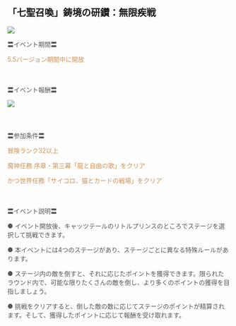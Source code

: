 ## 「七聖召喚」鋳境の研鑽：無限疾戦
<img src="https://sdk.hoyoverse.com/upload/ann/2024/11/05/9423afd89cd2f30ca26e3ef59305568d_2215172714545313214.jpg">
<p style="white-space: pre-wrap; text-align: left;"><span style="color:rgba(85,85,85,1)">〓イベント期間〓</span></p><p style="white-space: pre-wrap; text-align: left;"><span style="color:rgba(204,146,85,1)">5.5バージョン期間中に開放</span></p><p style="white-space: pre-wrap; min-height: 1.5em; text-align: left;"> </p><p style="white-space: pre-wrap; text-align: left;"><span style="color:rgba(85,85,85,1)">〓イベント報酬〓    </span></p><p style="white-space: pre-wrap; min-height: 1.5em; text-align: left;"><img src="https://sdk.hoyoverse.com/upload/ann/2024/10/17/77bc8ce33030bc36a950e3ef25faf437_4187973441338794750.png" href="" style="border:none;vertical-align:middle;"></p><p style="white-space: pre-wrap; min-height: 1.5em; text-align: left;"></p><p style="white-space: pre-wrap; text-align: left;"><span style="color:rgba(85,85,85,1)">〓参加条件〓</span></p><p style="white-space: pre-wrap; text-align: left;"><span style="color:rgba(204,146,85,1)">冒険ランク32以上</span></p><p style="white-space: pre-wrap; text-align: left;"><span style="color:rgba(204,146,85,1)">魔神任務 序章・第三幕「龍と自由の歌」をクリア</span></p><p style="white-space: pre-wrap; text-align: left;"><span style="color:rgba(204,146,85,1)">かつ世界任務「サイコロ、猫とカードの戦場」をクリア</span></p><p style="white-space: pre-wrap; min-height: 1.5em; text-align: left;"> </p><p style="white-space: pre-wrap; text-align: left;"><span style="color:rgba(85,85,85,1)">〓イベント説明〓</span></p><p style="white-space: pre-wrap; text-align: left;"><span style="color:rgba(85,85,85,1)">● イベント開放後、キャッツテールのリトルプリンスのところでステージを選択して挑戦できます。</span></p><p style="white-space: pre-wrap; text-align: left;"><span style="color:rgba(85,85,85,1)">● 本イベントには4つのステージがあり、ステージごとに異なる特殊ルールがあります。</span></p><p style="white-space: pre-wrap; text-align: left;"><span style="color:rgba(85,85,85,1)">● ステージ内の敵を倒すと、それに応じたポイントを獲得できます。限られたラウンド内で、可能な限りたくさんの敵を倒し、より多くのポイントの獲得を目指しましょう。</span></p><p style="white-space: pre-wrap; text-align: left;"><span style="color:rgba(85,85,85,1)">● 挑戦をクリアすると、倒した敵の数に応じてステージのポイントが精算されます。そして、獲得したポイントに応じて報酬を受け取れます。</span></p>
